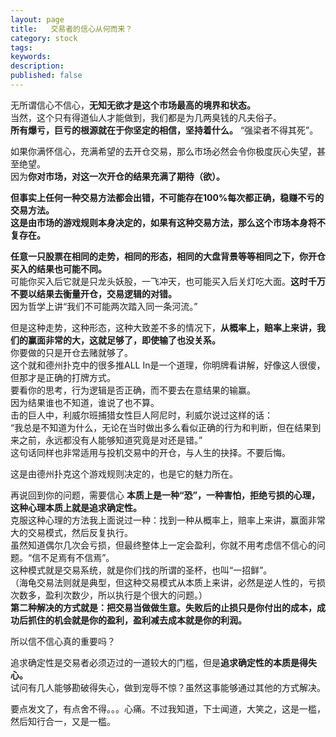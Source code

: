 ```yaml
---
layout: page
title:   交易者的信心从何而来？
category: stock
tags:
keywords:
description:
published: false
---
```


无所谓信心不信心，**无知无欲才是这个市场最高的境界和状态。**   
当然，这个只有得道仙人才能做到，我们都是为几两臭钱的凡夫俗子。  
**所有爆亏，巨亏的根源就在于你坚定的相信，坚持着什么。** “强梁者不得其死”。    


如果你满怀信心，充满希望的去开仓交易，那么市场必然会令你极度灰心失望，甚至绝望。  
因为**你对市场，对这一次开仓的结果充满了期待（欲）。**  

**但事实上任何一种交易方法都会出错，不可能存在100%每次都正确，稳赚不亏的交易方法。  
这是由市场的游戏规则本身决定的，如果有这种交易方法，那么这个市场本身将不复存在。**  

**任意一只股票在相同的走势，相同的形态，相同的大盘背景等等相同之下，你开仓买入的结果也可能不同。**    
可能你买入后它就是只龙头妖股，一飞冲天，也可能买入后关灯吃大面。**这时千万不要以结果去衡量开仓，交易逻辑的对错。**      
因为哲学上讲“我们不可能两次踏入同一条河流。”  

但是这种走势，这种形态，这种大致差不多的情况下，**从概率上，赔率上来讲，我们的赢面非常的大，这就足够了，即使输了也没关系。**  
你要做的只是开仓去赌就够了。  
这个就和德州扑克中的很多推ALL In是一个道理，你明牌看讲解，好像这人很傻，但那才是正确的打牌方式。    
要看你的思考，行为逻辑是否正确，而不要去在意结果的输赢。  
因为结果谁也不知道，谁说了也不算。  
击的巨人中，利威尔班捕猎女性巨人阿尼时，利威尔说过这样的话：  
“我总是不知道为什么，无论在当时做出多么看似正确的行为和判断，但在结果到来之前，永远都没有人能够知道究竟是对还是错。”  
这句话同样也非常适用与投机交易中的开仓，与人生的抉择。不要后悔。

这是由德州扑克这个游戏规则决定的，也是它的魅力所在。      


再说回到你的问题，需要信心 **本质上是一种“恐”，一种害怕，拒绝亏损的心理，这种心理本质上就是追求确定性。**   
克服这种心理的方法我上面说过一种：找到一种从概率上，赔率上来讲，赢面非常大的交易模式，然后反复执行。  
虽然知道偶尔几次会亏损，但最终整体上一定会盈利，你就不用考虑信不信心的问题。“信不足焉有不信焉”。  
这种模式就是交易系统，就是你们找的所谓的圣杯，也叫“一招鲜”。   
（海龟交易法则就是典型，但这种交易模式从本质上来讲，必然是逆人性的，亏损次数多，盈利次数少，所以执行是个很大的问题。）   
**第二种解决的方式就是：把交易当做做生意。失败后的止损只是你付出的成本，成功后抓住的机会就是你的盈利，盈利减去成本就是你的利润。**  

所以信不信心真的重要吗？

追求确定性是交易者必须迈过的一道较大的门槛，但是**追求确定性的本质是得失心。**  
试问有几人能够勘破得失心，做到宠辱不惊？虽然这事能够通过其他的方式解决。  


要点发文了，有点舍不得。。。心痛。不过我知道，下士闻道，大笑之，这是一槛，然后知行合一，又是一槛。









